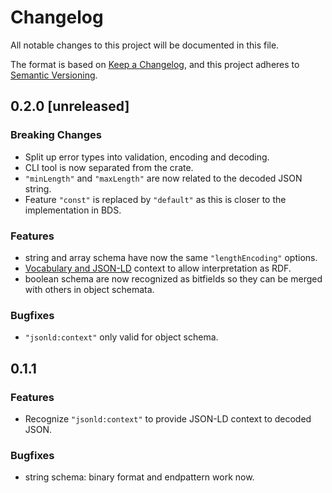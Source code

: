 # Changelog

All notable changes to this project will be documented in this file.

The format is based on [Keep a Changelog](https://keepachangelog.com/en/1.0.0/),
and this project adheres to [Semantic Versioning](https://semver.org/spec/v2.0.0.html).

## 0.2.0 [unreleased]

### Breaking Changes

- Split up error types into validation, encoding and decoding.
- CLI tool is now separated from the crate.
- `"minLength"` and `"maxLength"` are now related to the decoded JSON string.
- Feature `"const"` is replaced by `"default"` as this is closer to the implementation in BDS.

### Features

- string and array schema have now the same `"lengthEncoding"` options.
- [Vocabulary and JSON-LD](../ld/README.md) context to allow interpretation as RDF.
- boolean schema are now recognized as bitfields so they can be merged with others in object schemata.

### Bugfixes

- `"jsonld:context"` only valid for object schema.

## 0.1.1

### Features

- Recognize `"jsonld:context"` to provide JSON-LD context to decoded JSON.

### Bugfixes

- string schema: binary format and endpattern work now.
